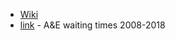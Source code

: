 - [Wiki](https://en.wikipedia.org/wiki/Health_and_Social_Care_Act_2012)
- [link](https://web.archive.org/web/20181106081905/http://www.qualitywatch.org.uk:80/indicator/ae-waiting-times) - A&E waiting times 2008-2018